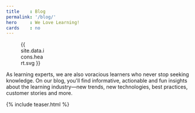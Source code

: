 ```yaml
---
title    : Blog
permalink: '/blog/'
hero     : We Love Learning!
cards    : no
---
```


<figure style="width:64px">{{ site.data.icons.heart.svg }}</figure>

As learning experts, we are also voracious learners who never stop seeking knowledge. On our blog, you'll find informative, actionable and fun insights about the learning industry—new trends, new technologies, best practices, customer stories and more.

{% include teaser.html %}
